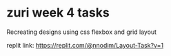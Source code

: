 # zuri week 4 tasks

Recreating designs using css flexbox and grid layout

replit link: <https://replit.com/@nnodim/Layout-Task?v=1>
